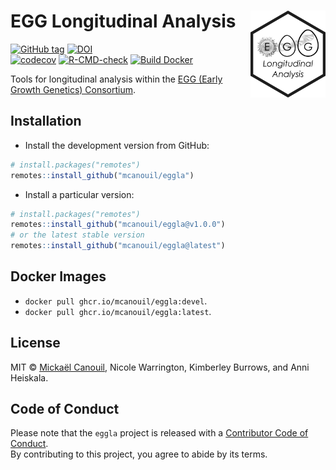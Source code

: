 
<!-- README.md is generated from README.Rmd. Please edit that file -->

# EGG Longitudinal Analysis <img src="man/figures/logo.png" align="right" width="120" />

<!-- badges: start -->

[![GitHub
tag](https://img.shields.io/github/tag/mcanouil/eggla.svg?label=latest%20tag&include_prereleases)](https://github.com/mcanouil/eggla)
[![DOI](https://zenodo.org/badge/DOI/10.5281/zenodo.6979433.svg)](https://doi.org/10.5281/zenodo.6979433)  
[![codecov](https://codecov.io/gh/mcanouil/eggla/branch/main/graph/badge.svg?token=D0R3SAZTWA)](https://codecov.io/gh/mcanouil/eggla)
[![R-CMD-check](https://github.com/mcanouil/eggla/actions/workflows/check-pak.yml/badge.svg?branch=main)](https://github.com/mcanouil/eggla/actions/workflows/check-pak.yml)
[![Build
Docker](https://github.com/mcanouil/eggla/actions/workflows/devcontainer.yml/badge.svg?branch=main)](https://github.com/mcanouil/eggla/actions/workflows/devcontainer.yml)
<!-- badges: end -->

Tools for longitudinal analysis within the [EGG (Early Growth Genetics)
Consortium](http://egg-consortium.org/).

## Installation

- Install the development version from GitHub:

``` r
# install.packages("remotes")
remotes::install_github("mcanouil/eggla")
```

- Install a particular version:

``` r
# install.packages("remotes")
remotes::install_github("mcanouil/eggla@v1.0.0")
# or the latest stable version
remotes::install_github("mcanouil/eggla@latest")
```

## Docker Images

- `docker pull ghcr.io/mcanouil/eggla:devel`.
- `docker pull ghcr.io/mcanouil/eggla:latest`.

## License

MIT © [Mickaël Canouil](https://mickael.canouil.fr/), Nicole Warrington,
Kimberley Burrows, and Anni Heiskala.

## Code of Conduct

Please note that the `eggla` project is released with a [Contributor
Code of
Conduct](https://contributor-covenant.org/version/2/0/CODE_OF_CONDUCT.html).  
By contributing to this project, you agree to abide by its terms.
